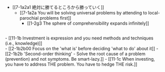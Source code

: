 - [[7-1a2a1 絶対に勝てるところから勝っていく]]
  - [[7-1a2a You will be solving universal problems by attending to local-parochial problems first]]
    - [[1-2g3 The sphere of comprehensibility expands infinitely]]
<br>
- [[11-1b Investment is expression and you need methods and techniques (i.e., knowledge)]]
<br>
- [[2-1b2b00 Focus on the 'what is' before deciding 'what to do' about it]]
  - [[2-1b2b 'Second-order thinking' - Solve the root cause of a problem (prevention) and not symptoms. Be smart-lazy.]]
    - [[11-1c When investing, you have to address THE problem. You have to hedge THE risk.]]

